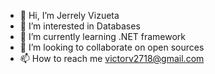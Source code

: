 - 👋 Hi, I’m Jerrely Vizueta
- 👀 I’m interested in Databases
- 🌱 I’m currently learning .NET framework
- 💞️ I’m looking to collaborate on open sources
- 📫 How to reach me victorv2718@gmail.com


